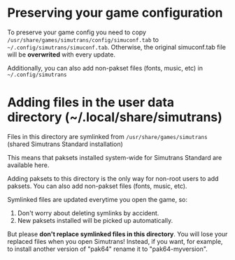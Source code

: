 # Preserving your game configuration

To preserve your game config you need to copy `/usr/share/games/simutrans/config/simuconf.tab`  to `~/.config/simutrans/simuconf.tab`. Otherwise, the original simuconf.tab file will be **overwrited** with every update.

Additionally, you can also add non-pakset files (fonts, music, etc) in `~/.config/simutrans`

# Adding files in the user data directory (~/.local/share/simutrans)

Files in this directory are symlinked from `/usr/share/games/simutrans` (shared Simutrans Standard installation)

This means that paksets installed system-wide for Simutrans Standard are available here.

Adding paksets to this directory is the only way for non-root users to add paksets. You can also add non-pakset files (fonts, music, etc).

Symlinked files are updated everytime you open the game, so:

1. Don't worry about deleting symlinks by accident.
2. New paksets installed will be picked up automatically.

But please **don't replace symlinked files in this directory**. You will lose your replaced files when you open Simutrans! Instead, if you want, for example, to install another version of "pak64" rename it to "pak64-myversion".
